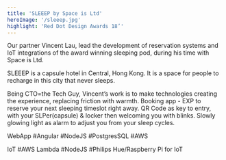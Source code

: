 ```yaml
---
title: 'SLEEEP by Space is Ltd'
heroImage: '/sleeep.jpg'
highlight: 'Red Dot Design Awards 18’'
---
```


Our partner Vincent Lau, lead the development of reservation systems and IoT integrations of the award winning sleeping pod, during his time with Space is Ltd.

SLEEEP is a capsule hotel in Central, Hong Kong. It is a space for people to recharge in this city that never sleeps.

Being CTO=the Tech Guy, Vincent’s work is to make technologies creating the experience, replacing friction with warmth. Booking app - EXP to reserve your next sleeping timeslot right away. QR Code as key to entry, with your SLPer(capsule) & locker then welcoming you with blinks. Slowly glowing light as alarm to adjust you from your sleep cycles.

WebApp
#Angular #NodeJS #PostgresSQL #AWS

IoT
#AWS Lambda #NodeJS #Philips Hue/Raspberry Pi for IoT

